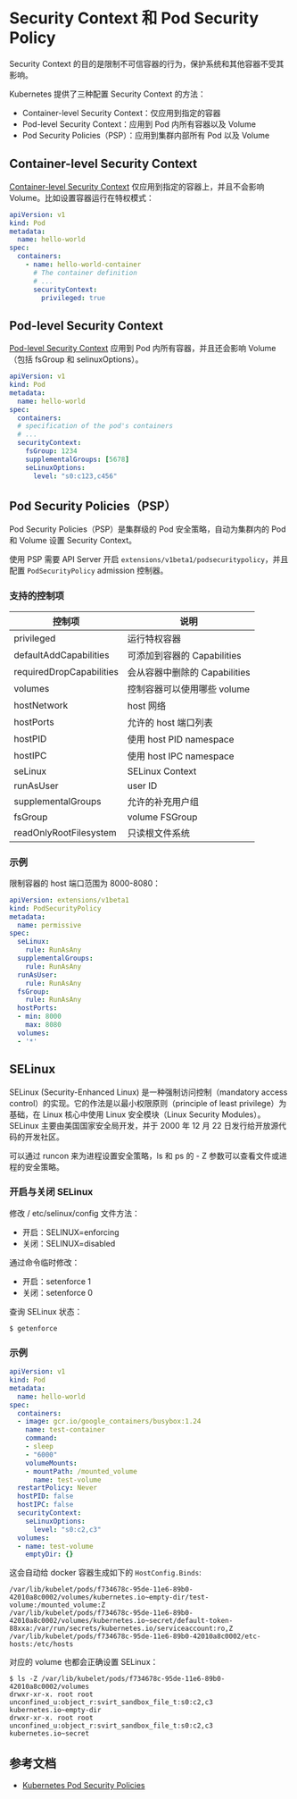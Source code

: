 # Security Context 和 Pod Security Policy

Security Context 的目的是限制不可信容器的行为，保护系统和其他容器不受其影响。

Kubernetes 提供了三种配置 Security Context 的方法：

- Container-level Security Context：仅应用到指定的容器
- Pod-level Security Context：应用到 Pod 内所有容器以及 Volume
- Pod Security Policies（PSP）：应用到集群内部所有 Pod 以及 Volume

## Container-level Security Context

[Container-level Security Context](https://kubernetes.io/docs/api-reference/v1.6/#securitycontext-v1-core) 仅应用到指定的容器上，并且不会影响 Volume。比如设置容器运行在特权模式：

```yaml
apiVersion: v1
kind: Pod
metadata:
  name: hello-world
spec:
  containers:
    - name: hello-world-container
      # The container definition
      # ...
      securityContext:
        privileged: true
```

## Pod-level Security Context

[Pod-level Security Context](https://kubernetes.io/docs/api-reference/v1.6/#podsecuritycontext-v1-core) 应用到 Pod 内所有容器，并且还会影响 Volume（包括 fsGroup 和 selinuxOptions）。

```yaml
apiVersion: v1
kind: Pod
metadata:
  name: hello-world
spec:
  containers:
  # specification of the pod's containers
  # ...
  securityContext:
    fsGroup: 1234
    supplementalGroups: [5678]
    seLinuxOptions:
      level: "s0:c123,c456"
```

## Pod Security Policies（PSP）

Pod Security Policies（PSP）是集群级的 Pod 安全策略，自动为集群内的 Pod 和 Volume 设置 Security Context。

使用 PSP 需要 API Server 开启 `extensions/v1beta1/podsecuritypolicy`，并且配置 `PodSecurityPolicy` admission 控制器。

### 支持的控制项

| 控制项 | 说明 |
|-----|---|
|privileged | 运行特权容器 |
|defaultAddCapabilities | 可添加到容器的 Capabilities|
|requiredDropCapabilities | 会从容器中删除的 Capabilities|
|volumes | 控制容器可以使用哪些 volume|
|hostNetwork|host 网络 |
|hostPorts | 允许的 host 端口列表 |
|hostPID | 使用 host PID namespace|
|hostIPC | 使用 host IPC namespace|
|seLinux|SELinux Context|
|runAsUser|user ID|
|supplementalGroups | 允许的补充用户组 |
|fsGroup|volume FSGroup|
|readOnlyRootFilesystem | 只读根文件系统 |

### 示例

限制容器的 host 端口范围为 8000-8080：

```yaml
apiVersion: extensions/v1beta1
kind: PodSecurityPolicy
metadata:
  name: permissive
spec:
  seLinux:
    rule: RunAsAny
  supplementalGroups:
    rule: RunAsAny
  runAsUser:
    rule: RunAsAny
  fsGroup:
    rule: RunAsAny
  hostPorts:
  - min: 8000
    max: 8080
  volumes:
  - '*'
```

## SELinux

SELinux (Security-Enhanced Linux) 是一种强制访问控制（mandatory access control）的实现。它的作法是以最小权限原则（principle of least privilege）为基础，在 Linux 核心中使用 Linux 安全模块（Linux Security Modules）。SELinux 主要由美国国家安全局开发，并于 2000 年 12 月 22 日发行给开放源代码的开发社区。

可以通过 runcon 来为进程设置安全策略，ls 和 ps 的 - Z 参数可以查看文件或进程的安全策略。

### 开启与关闭 SELinux

修改 / etc/selinux/config 文件方法：

- 开启：SELINUX=enforcing
- 关闭：SELINUX=disabled

通过命令临时修改：

- 开启：setenforce 1
- 关闭：setenforce 0

查询 SELinux 状态：

```
$ getenforce
```

### 示例

```yaml
apiVersion: v1
kind: Pod
metadata:
  name: hello-world
spec:
  containers:
  - image: gcr.io/google_containers/busybox:1.24
    name: test-container
    command:
    - sleep
    - "6000"
    volumeMounts:
    - mountPath: /mounted_volume
      name: test-volume
  restartPolicy: Never
  hostPID: false
  hostIPC: false
  securityContext:
    seLinuxOptions:
      level: "s0:c2,c3"
  volumes:
  - name: test-volume
    emptyDir: {}
```

这会自动给 docker 容器生成如下的 `HostConfig.Binds`:

```
/var/lib/kubelet/pods/f734678c-95de-11e6-89b0-42010a8c0002/volumes/kubernetes.io~empty-dir/test-volume:/mounted_volume:Z
/var/lib/kubelet/pods/f734678c-95de-11e6-89b0-42010a8c0002/volumes/kubernetes.io~secret/default-token-88xxa:/var/run/secrets/kubernetes.io/serviceaccount:ro,Z
/var/lib/kubelet/pods/f734678c-95de-11e6-89b0-42010a8c0002/etc-hosts:/etc/hosts
```

对应的 volume 也都会正确设置 SELinux：

```
$ ls -Z /var/lib/kubelet/pods/f734678c-95de-11e6-89b0-42010a8c0002/volumes
drwxr-xr-x. root root unconfined_u:object_r:svirt_sandbox_file_t:s0:c2,c3 kubernetes.io~empty-dir
drwxr-xr-x. root root unconfined_u:object_r:svirt_sandbox_file_t:s0:c2,c3 kubernetes.io~secret
```

## 参考文档

- [Kubernetes Pod Security Policies](https://kubernetes.io/docs/concepts/policy/pod-security-policy/)
